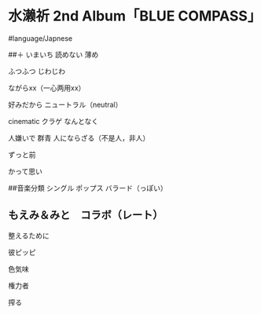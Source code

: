# 水濑祈 2nd Album「BLUE COMPASS」
#language/Japnese

##＋
いまいち
読めない
薄め

ふつふつ
じわじわ

ながらxx（一心两用xx）

好みだから
ニュートラル（neutral）

cinematic
クラゲ
なんとなく

人嫌いで
群青
人にならざる（不是人，非人）

ずっと前

かって思い

##音楽分類
シングル
ポップス
バラード（っぽい）

## もえみ＆みと　コラボ（レート）
整えるために

彼ピッピ

色気味

権力者

搾る